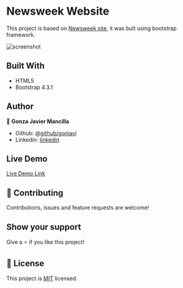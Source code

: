 # Newsweek Website

This project is based on <a href="https://www.newsweek.com/">Newsweek site</a>, it was bult using bootstrap framework. 


![screenshot](./newsweek.png)


## Built With

- HTML5
- Bootstrap 4.3.1

## Author

👤 **Gonza Javier Mancilla**

- Github: [@github/gonjavi](https://github.com/gonjavi)
- Linkedin: [linkedin](https://www.linkedin.com/in/g-javier-mancilla-a686a9178/)

## Live Demo

[Live Demo Link](https://gonjavi.github.io/newsweek/)


## 🤝 Contributing

Contributions, issues and feature requests are welcome!


## Show your support

Give a ⭐️ if you like this project!


## 📝 License

This project is [MIT](lic.url) licensed.










